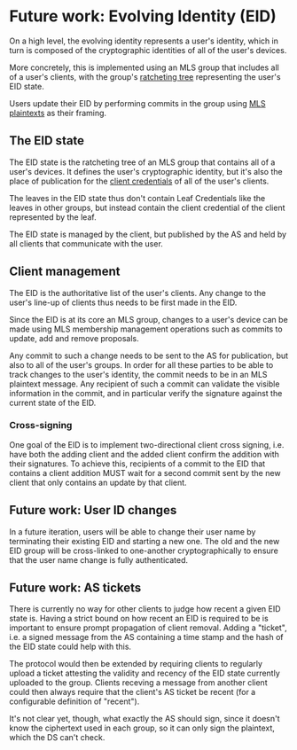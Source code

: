 # Future work: Evolving Identity (EID)

On a high level, the evolving identity represents a user's identity, which in turn is composed of the cryptographic identities of all of the user's devices.

More concretely, this is implemented using an MLS group that includes all of a user's clients, with the group's [ratcheting tree](https://www.ietf.org/archive/id/draft-ietf-mls-protocol-16.html#name-ratchet-tree-concepts) representing the user's EID state.

Users update their EID by performing commits in the group using [MLS plaintexts](https://www.ietf.org/archive/id/draft-ietf-mls-protocol-16.html#name-message-framing) as their framing.

## The EID state

The EID state is the ratcheting tree of an MLS group that contains all of a user's devices. It defines the user's cryptographic identity, but it's also the place of publication for the [client credentials](credentials.md#client-credentials) of all of the user's clients.

The leaves in the EID state thus don't contain Leaf Credentials like the leaves in other groups, but instead contain the client credential of the client represented by the leaf.

The EID state is managed by the client, but published by the AS and held by all clients that communicate with the user.


## Client management

The EID is the authoritative list of the user's clients. Any change to the user's line-up of clients thus needs to be first made in the EID.

Since the EID is at its core an MLS group, changes to a user's device can be made using MLS membership management operations such as commits to update, add and remove proposals.

Any commit to such a change needs to be sent to the AS for publication, but also to all of the user's groups. In order for all these parties to be able to track changes to the user's identity, the commit needs to be in an MLS plaintext message. Any recipient of such a commit can validate the visible information in the commit, and in particular verify the signature against the current state of the EID.

### Cross-signing

One goal of the EID is to implement two-directional client cross signing, i.e. have both the adding client and the added client confirm the addition with their signatures. To achieve this, recipients of a commit to the EID that contains a client addition MUST wait for a second commit sent by the new client that only contains an update by that client.

## Future work: User ID changes

In a future iteration, users will be able to change their user name by terminating their existing EID and starting a new one. The old and the new EID group will be cross-linked to one-another cryptographically to ensure that the user name change is fully authenticated.

## Future work: AS tickets

There is currently no way for other clients to judge how recent a given EID state is. Having a strict bound on how recent an EID is required to be is important to ensure prompt propagation of client removal. Adding a "ticket", i.e. a signed message from the AS containing a time stamp and the hash of the EID state could help with this.

The protocol would then be extended by requiring clients to regularly upload a ticket attesting the validity and recency of the EID state currently uploaded to the group. Clients receving a message from another client could then always require that the client's AS ticket be recent (for a configurable definition of "recent").

It's not clear yet, though, what exactly the AS should sign, since it doesn't know the ciphertext used in each group, so it can only sign the plaintext, which the DS can't check.